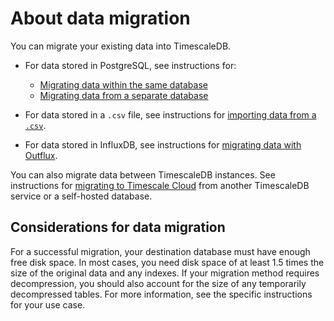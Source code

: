 # About data migration
You can migrate your existing data into TimescaleDB.

*   For data stored in PostgreSQL, see instructions for:
    *   [Migrating data within the same database][same-db]
    *   [Migrating data from a separate database][different-db]

*   For data stored in a `.csv` file, see instructions for [importing data from
    a `.csv`][import-data].

*   For data stored in InfluxDB, see instructions for [migrating data with
    Outflux][outflux].

You can also migrate data between TimescaleDB instances. See instructions for
[migrating to Timescale Cloud][mst-to-cloud] from another TimescaleDB service or
a self-hosted database.

## Considerations for data migration
For a successful migration, your destination database must have enough free disk
space. In most cases, you need disk space of at least 1.5 times the size of the
original data and any indexes. If your migration method requires decompression,
you should also account for the size of any temporarily decompressed tables. For
more information, see the specific instructions for your use case.

[same-db]: /how-to-guides/migrate-data/same-db/
[different-db]: /how-to-guides/migrate-data/different-db/
[import-data]: /how-to-guides/migrate-data/import-csv/
[mst-to-cloud]: /cloud/:currentVersion:/migrate-to-cloud/
[outflux]: /how-to-guides/migrate-data/migrate-influxdb/
